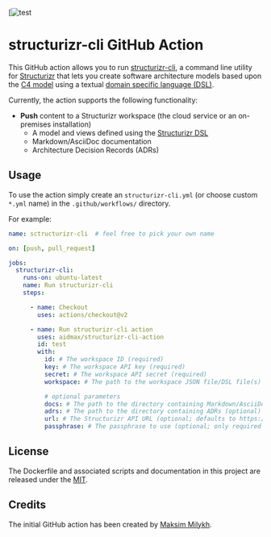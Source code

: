 [![test](https://github.com/aidmax/structurizr-cli-action/workflows/test/badge.svg)

# structurizr-cli GitHub Action

This GitHub action allows you to run [structurizr-cli](https://github.com/structurizr/cli), a command line utility for [Structurizr](https://structurizr.com/) that lets you create software architecture models based upon the [C4 model](https://c4model.com/) using a textual [domain specific language (DSL)](https://github.com/structurizr/dsl).

Currently, the action supports the following functionality:

- __Push__ content to a Structurizr workspace (the cloud service or an on-premises installation)
  - A model and views defined using the [Structurizr DSL](https://github.com/structurizr/dsl)
  - Markdown/AsciiDoc documentation
  - Architecture Decision Records (ADRs)

## Usage

To use the action simply create an `structurizr-cli.yml` (or choose custom `*.yml` name) in the `.github/workflows/` directory.

For example:

```yaml
name: sctructurizr-cli  # feel free to pick your own name

on: [push, pull_request]

jobs:
  structurizr-cli:
    runs-on: ubuntu-latest
    name: Run structurizr-cli
    steps:

      - name: Checkout
        uses: actions/checkout@v2

      - name: Run structurizr-cli action
        uses: aidmax/structurizr-cli-action
        id: test
        with:
          id: # The workspace ID (required)
          key: # The workspace API key (required)
          secret: # The workspace API secret (required)
          workspace: # The path to the workspace JSON file/DSL file(s) (required)

          # optional parameters
          docs: # The path to the directory containing Markdown/AsciiDoc files to be published (optional)
          adrs: # The path to the directory containing ADRs (optional)
          url: # The Structurizr API URL (optional; defaults to https://api.structurizr.com)
          passphrase: # The passphrase to use (optional; only required if client-side encryption enabled on the workspace)
```

## License

The Dockerfile and associated scripts and documentation in this project are released under the [MIT](license).

## Credits

The initial GitHub action has been created by [Maksim Milykh](https://github.com/aidmax).

